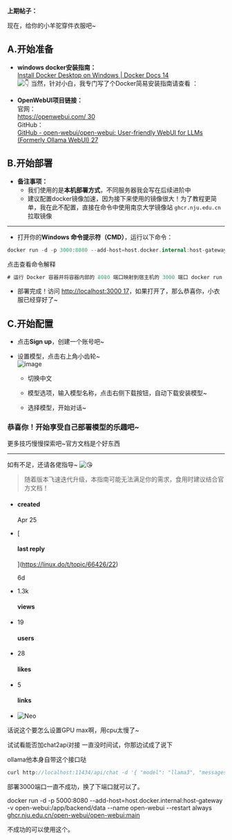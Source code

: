 **上期帖子：**

现在，给你的小羊驼穿件衣服吧~

## [](https://linux.do/t/topic/66426#a-1)A.开始准备

-   **windows docker安装指南：**  
    [Install Docker Desktop on Windows | Docker Docs 14](https://docs.docker.com/desktop/install/windows-install/)  
    ![:point_down:](https://cdn.linux.do/images/emoji/apple/point_down.png?v=12 ":point_down:") 当然，针对小白，我专门写了个Docker简易安装指南请查看 ：

-   **OpenWebUI项目链接：**  
    官网：  
    [https://openwebui.com/ 30](https://openwebui.com/)  
    GitHub：  
    [GitHub - open-webui/open-webui: User-friendly WebUI for LLMs (Formerly Ollama WebUI) 27](https://github.com/open-webui/open-webui)

## [](https://linux.do/t/topic/66426#b-2)B.开始部署

-   **备注事项：**
    -   我们使用的是**本机部署方式**，不同服务器我会写在后续进阶中
    -   建议配置docker镜像加速，因为接下来使用的镜像很大！为了教程更简单，我在此不配置，直接在命令中使用南京大学镜像站 `ghcr.nju.edu.cn` 拉取镜像

___

-   打开你的**Windows 命令提示符（CMD）**，运行以下命令：

```kotlin
docker run -d -p 3000:8080 --add-host=host.docker.internal:host-gateway -v open-webui:/app/backend/data --name open-webui --restart always ghcr.nju.edu.cn/open-webui/open-webui:main
```

点击查看命令解释

```kotlin
# 运行 Docker 容器并将容器内部的 8080 端口映射到宿主机的 3000 端口 docker run -d -p 3000:8080 \ # 添加一个自定义的主机名映射，将 host.docker.internal 映射到容器的主机网关 --add-host=host.docker.internal:host-gateway \ # 将容器内的 /app/backend/data 目录挂载到名为 open-webui 的卷上，用于持久化数据 -v open-webui:/app/backend/data \ # 指定容器的名称为 open-webui --name open-webui \ # 指定容器的重启策略为 always，即总是自动重启 --restart always \ # 使用 ghcr.nju.edu.cn 上的 open-webui 镜像的 main 分支（原版是ghcr.io，为了加速，我改为了ghcr.nju.edu.cn） ghcr.nju.edu.cn/open-webui/open-webui:main
```

-   部署完成！访问 [http://localhost:3000 17](http://localhost:3000/)，如果打开了，那么恭喜你，小衣服已经穿好了~  
    

## [](https://linux.do/t/topic/66426#c-3)C.开始配置

-   点击**Sign up**，创建一个账号吧~

-   设置模型，点击右上角小齿轮~  
    ![image](https://cdn.linux.do/uploads/default/original/3X/2/c/2cfb6b472668dde3a281971fd22cf26282dfc3bb.png)
    -   切换中文  
        
    -   模型选项，输入模型名称，点击右侧下载按钮，自动下载安装模型~  
        
    -   选择模型，开始对话~  
        

### [](https://linux.do/t/topic/66426#h-4)恭喜你！开始享受自己部署模型的乐趣吧~

更多技巧慢慢探索吧~官方文档是个好东西

___

如有不足，还请各佬指导~ ![:kissing_heart:](https://cdn.linux.do/images/emoji/apple/kissing_heart.png?v=12 ":kissing_heart:")

> 随着版本飞速迭代升级，本指南可能无法满足你的需求，食用时建议结合官方文档！

-   #### created
    
    Apr 25
    
-   [
    
    #### last reply
    
    ](https://linux.do/t/topic/66426/22)
    
    [](https://linux.do/t/topic/66426/22)6d
    
-   1.3k
    
    #### views
    
-   19
    
    #### users
    
-   28
    
    #### likes
    
-   5
    
    #### links
    
-    ![](https://cdn.linux.do/user_avatar/linux.do/bntang/48/791_2.png "Neo")
    

话说这个要怎么设置GPU max啊，用cpu太慢了~

试试看能否加chat2api对接 一直没时间试，你那边试成了说下

ollama他本身自带这个接口哒

```cpp
curl http://localhost:11434/api/chat -d '{ "model": "llama3", "messages": [ { "role": "user", "content": "why is the sky blue?" } ] }'
```

部署3000端口一直不成功，换了下端口就可以了。

docker run -d -p 5000:8080 --add-host=host.docker.internal:host-gateway -v open-webui:/app/backend/data --name open-webui --restart always [ghcr.nju.edu.cn/open-webui/open-webui:main](http://ghcr.nju.edu.cn/open-webui/open-webui:main)

不成功的可以使用这个。